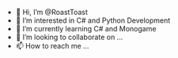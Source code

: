 - 👋 Hi, I’m @RoastToast
- 👀 I’m interested in C# and Python Development
- 🌱 I’m currently learning C# and Monogame
- 💞️ I’m looking to collaborate on ...
- 📫 How to reach me ...

<!---
RoastToast/RoastToast is a ✨ special ✨ repository because its `README.md` (this file) appears on your GitHub profile.
You can click the Preview link to take a look at your changes.
--->
